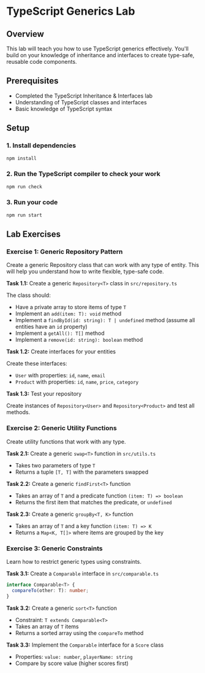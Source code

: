 # TypeScript Generics Lab

## Overview
This lab will teach you how to use TypeScript generics effectively. You'll build on your knowledge of inheritance and interfaces to create type-safe, reusable code components.

## Prerequisites
- Completed the TypeScript Inheritance & Interfaces lab
- Understanding of TypeScript classes and interfaces
- Basic knowledge of TypeScript syntax

## Setup

### 1. Install dependencies
```bash
npm install
```

### 2. Run the TypeScript compiler to check your work
```bash
npm run check
```

### 3. Run your code
```bash
npm run start
```

## Lab Exercises

### Exercise 1: Generic Repository Pattern

Create a generic Repository class that can work with any type of entity. This will help you understand how to write flexible, type-safe code.

**Task 1.1:** Create a generic `Repository<T>` class in `src/repository.ts`

The class should:
- Have a private array to store items of type `T`
- Implement an `add(item: T): void` method
- Implement a `findById(id: string): T | undefined` method (assume all entities have an `id` property)
- Implement a `getAll(): T[]` method
- Implement a `remove(id: string): boolean` method

**Task 1.2:** Create interfaces for your entities

Create these interfaces:
- `User` with properties: `id`, `name`, `email`
- `Product` with properties: `id`, `name`, `price`, `category`

**Task 1.3:** Test your repository

Create instances of `Repository<User>` and `Repository<Product>` and test all methods.

### Exercise 2: Generic Utility Functions

Create utility functions that work with any type.

**Task 2.1:** Create a generic `swap<T>` function in `src/utils.ts`
- Takes two parameters of type `T`
- Returns a tuple `[T, T]` with the parameters swapped

**Task 2.2:** Create a generic `findFirst<T>` function
- Takes an array of `T` and a predicate function `(item: T) => boolean`
- Returns the first item that matches the predicate, or `undefined`

**Task 2.3:** Create a generic `groupBy<T, K>` function
- Takes an array of `T` and a key function `(item: T) => K`
- Returns a `Map<K, T[]>` where items are grouped by the key



### Exercise 3: Generic Constraints

Learn how to restrict generic types using constraints.

**Task 3.1:** Create a `Comparable` interface in `src/comparable.ts`
```typescript
interface Comparable<T> {
  compareTo(other: T): number;
}
```

**Task 3.2:** Create a generic `sort<T>` function
- Constraint: `T extends Comparable<T>`
- Takes an array of `T` items
- Returns a sorted array using the `compareTo` method

**Task 3.3:** Implement the `Comparable` interface for a `Score` class
- Properties: `value: number`, `playerName: string`
- Compare by score value (higher scores first)

